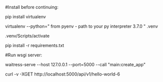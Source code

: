 
#Install before continuing:

pip install virtualenv

virtualenv --python=" from pyenv - path to your py interpreter 3.7.0 " .venv

.venv/Scripts/activate

pip install -r requirements.txt

#Run wsgi server:

waitress-serve --host 127.0.0.1 --port=5000 --call "main:create_app"

curl -v -XGET http://localhost:5000/api/v1/hello-world-6